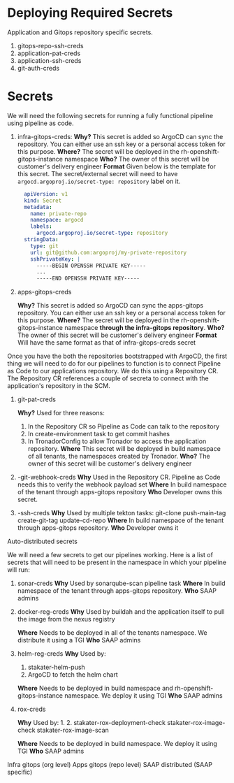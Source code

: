 # Deploying Required Secrets



Application and Gitops repository specific secrets.

1. gitops-repo-ssh-creds
1. application-pat-creds
1. application-ssh-creds
1. git-auth-creds

# Secrets

We will need the following secrets for running a fully functional pipeline using pipeline as code.

1. infra-gitops-creds:
    **Why?** This secret is added so ArgoCD can sync the repository. You can either use an ssh key or a personal access token for this purpose. 
    **Where?** The secret will be deployed in the rh-openshift-gitops-instance namespace
    **Who?** The owner of this secret will be customer's delivery engineer
    **Format** Given below is the template for this secret. The secret/external secret will need to have `argocd.argoproj.io/secret-type: repository` label on it. 
    
    ```yaml
      apiVersion: v1
      kind: Secret
      metadata:
        name: private-repo
        namespace: argocd
        labels:
          argocd.argoproj.io/secret-type: repository
      stringData:
        type: git
        url: git@github.com:argoproj/my-private-repository
        sshPrivateKey: |
          -----BEGIN OPENSSH PRIVATE KEY-----
          ...
          -----END OPENSSH PRIVATE KEY-----
    ```      
   
1. apps-gitops-creds

   **Why?** This secret is added so ArgoCD can sync the apps-gitops repository. You can either use an ssh key or a personal access token for this purpose.
   **Where?** The secret will be deployed in the rh-openshift-gitops-instance namespace **through the infra-gitops repository**.
   **Who?** The owner of this secret will be customer's delivery engineer
   **Format** Will have the same format as that of infra-gitops-creds secret

Once you have the both the repositories bootstrapped with ArgoCD, the first thing we will need to do for our pipelines to function is to connect Pipeline as Code to our applications repository. We do this using a Repository CR. The Repository CR references a couple of secreta to connect with the application's repository in the SCM. 
1. git-pat-creds 

    **Why?** Used for three reasons:
    1. In the Repository CR so Pipeline as Code can talk to the repository
    2. In create-environment task to get commit hashes
    3. In TronadorConfig to allow Tronador to access the application repository.
    **Where** This secret will be deployed in build namespace of all tenants, the namespaces created by Tronador.
    **Who?** The owner of this secret will be customer's delivery engineer
1. <app-name>-git-webhook-creds
    **Why** Used in the Repository CR. Pipeline as Code needs this to verify the webhook payload set
    **Where** In build namespace of the tenant through apps-gitops repository
    **Who** Developer owns this secret.

1. <app-name>-ssh-creds
   **Why** Used by multiple tekton tasks:
    git-clone
    push-main-tag
    create-git-tag 
    update-cd-repo
   **Where** In build namespace of the tenant through apps-gitops repository.
   **Who** Developer owns it


Auto-distributed secrets

We will need a few secrets to get our pipelines working. Here is a list of secrets that will need to be present in the namespace in which your pipeline will run:

1. sonar-creds
      **Why** Used by sonarqube-scan pipeline task
      **Where** In build namespace of the tenant through apps-gitops repository.
      **Who** SAAP admins

1. docker-reg-creds
   **Why** Used by buildah and the application itself to pull the image from the nexus registry
    
   **Where** Needs to be deployed in all of the tenants namespace. We distribute it using a TGI
   **Who** SAAP admins
1. helm-reg-creds
   **Why** Used by:
   1. stakater-helm-push
   2. ArgoCD to fetch the helm chart 

   **Where** Needs to be deployed in build namespace and rh-openshift-gitops-instance namespace. We deploy it using TGI
   **Who** SAAP admins
1. rox-creds

   **Why** Used by:
    1. 
    2. stakater-rox-deployment-check
       stakater-rox-image-check
       stakater-rox-image-scan

   **Where** Needs to be deployed in build namespace. We deploy it using TGI
   **Who** SAAP admins


Infra gitops (org level)
Apps gitops (repo level)
SAAP distributed (SAAP specific)